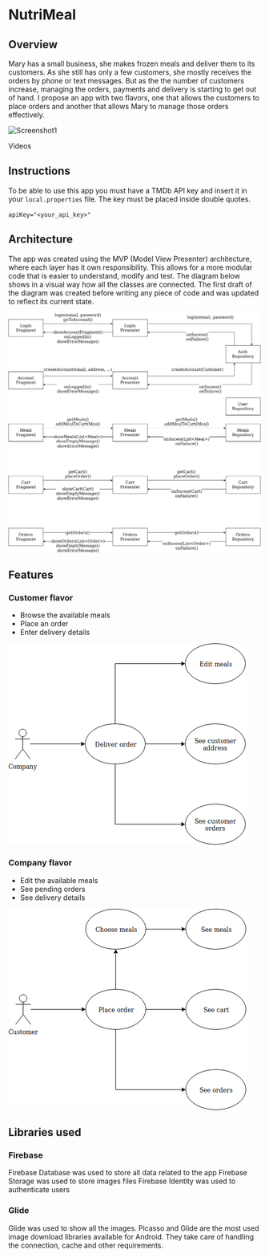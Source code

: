 # NutriMeal

## Overview
Mary has a small business, she makes frozen meals and deliver them to its customers. As she still has only a few customers, she mostly receives the orders by phone or text messages. But as the the number of customers increase, managing the orders, payments and delivery is starting to get out of hand.
I propose an app with two flavors, one that allows the customers to place orders and another that allows Mary to manage those orders effectively.

![Screenshot1](https://raw.githubusercontent.com/LBR2048/nutri-meal/master/images/main.png)

Videos

## Instructions
To be able to use this app you must have a TMDb API key and insert it in your `local.properties` file. The key must be placed inside double quotes.

    apiKey="<your_api_key>"

## Architecture
The app was created using the MVP (Model View Presenter) architecture, where each layer has it own responsibility. This allows for a more modular code that is easier to understand, modify and test.
The diagram below shows in a visual way how all the classes are connected. The first draft of the diagram was created before writing any piece of code and was updated to reflect its current state.

![Class diagram](https://raw.githubusercontent.com/LBR2048/nutri-meal/master/images/ClassDiagram.png)

## Features

### Customer flavor
* Browse the available meals
* Place an order
* Enter delivery details

![Customer use case](https://raw.githubusercontent.com/LBR2048/nutri-meal/master/images/CompanyUseCase.png)

### Company flavor
* Edit the available meals
* See pending orders
* See delivery details

![Company use case](https://raw.githubusercontent.com/LBR2048/nutri-meal/master/images/CustomerUseCase.png)

## Libraries used

### Firebase
Firebase Database was used to store all data related to the app
Firebase Storage was used to store images files
Firebase Identity was used to authenticate users

### Glide
Glide was used to show all the images. Picasso and Glide are the most used image download libraries available for Android. They take care of handling the connection, cache and other requirements.
